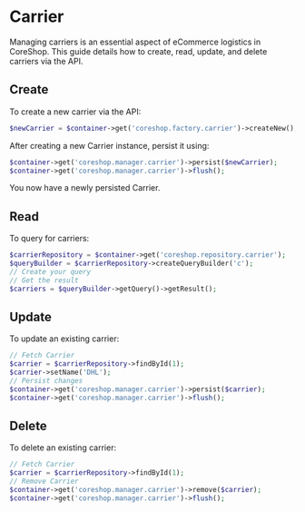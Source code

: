 # Carrier

Managing carriers is an essential aspect of eCommerce logistics in CoreShop. This guide details how to create, read,
update, and delete carriers via the API.

## Create

To create a new carrier via the API:

```php
$newCarrier = $container->get('coreshop.factory.carrier')->createNew();
```

After creating a new Carrier instance, persist it using:

```php
$container->get('coreshop.manager.carrier')->persist($newCarrier);
$container->get('coreshop.manager.carrier')->flush();
```

You now have a newly persisted Carrier.

## Read

To query for carriers:

```php
$carrierRepository = $container->get('coreshop.repository.carrier');
$queryBuilder = $carrierRepository->createQueryBuilder('c');
// Create your query
// Get the result
$carriers = $queryBuilder->getQuery()->getResult();
```

## Update

To update an existing carrier:

```php
// Fetch Carrier
$carrier = $carrierRepository->findById(1);
$carrier->setName('DHL');
// Persist changes
$container->get('coreshop.manager.carrier')->persist($carrier);
$container->get('coreshop.manager.carrier')->flush();
```

## Delete

To delete an existing carrier:

```php
// Fetch Carrier
$carrier = $carrierRepository->findById(1);
// Remove Carrier
$container->get('coreshop.manager.carrier')->remove($carrier);
$container->get('coreshop.manager.carrier')->flush();
```
